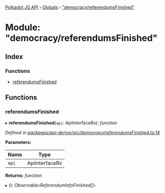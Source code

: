 [Polkadot JS API](../README.md) › [Globals](../globals.md) › ["democracy/referendumsFinished"](_democracy_referendumsfinished_.md)

# Module: "democracy/referendumsFinished"

## Index

### Functions

* [referendumsFinished](_democracy_referendumsfinished_.md#referendumsfinished)

## Functions

###  referendumsFinished

▸ **referendumsFinished**(`api`: ApiInterfaceRx): *function*

*Defined in [packages/api-derive/src/democracy/referendumsFinished.ts:14](https://github.com/polkadot-js/api/blob/e8b127e177/packages/api-derive/src/democracy/referendumsFinished.ts#L14)*

**Parameters:**

Name | Type |
------ | ------ |
`api` | ApiInterfaceRx |

**Returns:** *function*

▸ (): *Observable‹ReferendumInfoFinished[]›*
